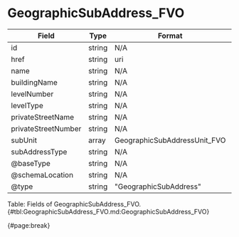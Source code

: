 <!--
    ATTENTION: This file was generated via gradle!
               Do NOT manually edit this file! Any such changes will be overwritten!
-->

# GeographicSubAddress_FVO

| Field | Type | Format | Required |
| ------- | ------- | ------- | --- |
| id | string | N/A | No |
| href | string | uri | No |
| name | string | N/A | No |
| buildingName | string | N/A | No |
| levelNumber | string | N/A | No |
| levelType | string | N/A | No |
| privateStreetName | string | N/A | No |
| privateStreetNumber | string | N/A | No |
| subUnit | array | GeographicSubAddressUnit_FVO | No |
| subAddressType | string | N/A | No |
| @baseType | string | N/A | No |
| @schemaLocation | string | N/A | No |
| @type | string | "GeographicSubAddress" | Yes |

Table: Fields of GeographicSubAddress_FVO. {#tbl:GeographicSubAddress_FVO.md:GeographicSubAddress_FVO}

{#page:break}
